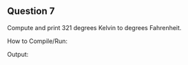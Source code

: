 ## Question 7

Compute and print 321 degrees Kelvin to degrees Fahrenheit.

How to Compile/Run:

Output:
